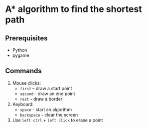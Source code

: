 # A* algorithm to find the shortest path

## Prerequisites
* Python
* pygame

## Commands
1. Mouse clicks:
   * `first` – draw a start point
   * `second` - draw an end point
   * `rest` - draw a border
2. Keyboard:
   * `space` - start an algorithm
   * `backspace` - clear the screen
3. Use `left ctrl` + `left click` to erase a point